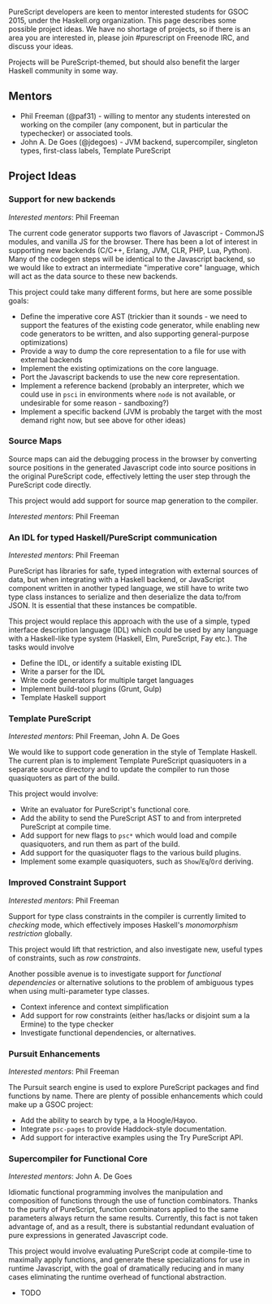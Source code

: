 PureScript developers are keen to mentor interested students for GSOC 2015, under the Haskell.org organization. This page describes some possible project ideas. We have no shortage of projects, so if there is an area you are interested in, please join #purescript on Freenode IRC, and discuss your ideas.

Projects will be PureScript-themed, but should also benefit the larger Haskell community in some way.

## Mentors

- Phil Freeman (@paf31) - willing to mentor any students interested on working on the compiler (any component, but in particular the typechecker) or associated tools.
- John A. De Goes (@jdegoes) - JVM backend, supercompiler, singleton types, first-class labels, Template PureScript

## Project Ideas

### Support for new backends

_Interested mentors_: Phil Freeman

The current code generator supports two flavors of Javascript - CommonJS modules, and vanilla JS for the browser. There has been a lot of interest in supporting new backends (C/C++, Erlang, JVM, CLR, PHP, Lua, Python). Many of the codegen steps will be identical to the Javascript backend, so we would like to extract an intermediate "imperative core" language, which will act as the data source to these new backends.

This project could take many different forms, but here are some possible goals:

- Define the imperative core AST (trickier than it sounds - we need to support the features of the existing code generator, while enabling new code generators to be written, and also supporting general-purpose optimizations)
- Provide a way to dump the core representation to a file for use with external backends
- Implement the existing optimizations on the core language.
- Port the Javascript backends to use the new core representation.
- Implement a reference backend (probably an interpreter, which we could use in `psci` in environments where `node` is not available, or undesirable for some reason - sandboxing?)
- Implement a specific backend (JVM is probably the target with the most demand right now, but see above for other ideas)

### Source Maps

Source maps can aid the debugging process in the browser by converting source positions in the generated Javascript code into source positions in the original PureScript code, effectively letting the user step through the PureScript code directly.

This project would add support for source map generation to the compiler.

_Interested mentors_: Phil Freeman

### An IDL for typed Haskell/PureScript communication

_Interested mentors_: Phil Freeman

PureScript has libraries for safe, typed integration with external sources of data, but when integrating with a Haskell backend, or JavaScript component written in another typed language, we still have to write two type class instances to serialize and then deserialize the data to/from JSON. It is essential that these instances be compatible.

This project would replace this approach with the use of a simple, typed interface description language (IDL) which could be used by any language with a Haskell-like type system (Haskell, Elm, PureScript, Fay etc.). The tasks would involve

- Define the IDL, or identify a suitable existing IDL
- Write a parser for the IDL
- Write code generators for multiple target languages
- Implement build-tool plugins (Grunt, Gulp)
- Template Haskell support

### Template PureScript

_Interested mentors_: Phil Freeman, John A. De Goes

We would like to support code generation in the style of Template Haskell. The current plan is to implement Template PureScript quasiquoters in a separate source directory and to update the compiler to run those quasiquoters as part of the build.

This project would involve:

- Write an evaluator for PureScript's functional core.
- Add the ability to send the PureScript AST to and from interpreted PureScript at compile time.
- Add support for new flags to `psc*` which would load and compile quasiquoters, and run them as part of the build.
- Add support for the quasiquoter flags to the various build plugins.
- Implement some example quasiquoters, such as `Show`/`Eq`/`Ord` deriving.

### Improved Constraint Support

_Interested mentors_: Phil Freeman

Support for type class constraints in the compiler is currently limited to _checking_ mode, which effectively imposes Haskell's _monomorphism restriction_ globally.

This project would lift that restriction, and also investigate new, useful types of constraints, such as _row constraints_.

Another possible avenue is to investigate support for _functional dependencies_ or alternative solutions to the problem of ambiguous types when using multi-parameter type classes.

- Context inference and context simplification
- Add support for row constraints (either has/lacks or disjoint sum a la Ermine) to the type checker
- Investigate functional dependencies, or alternatives.

### Pursuit Enhancements

_Interested mentors_: Phil Freeman

The Pursuit search engine is used to explore PureScript packages and find functions by name. There are plenty of possible enhancements which could make up a GSOC project:

- Add the ability to search by type, a la Hoogle/Hayoo.
- Integrate `psc-pages` to provide Haddock-style documentation.
- Add support for interactive examples using the Try PureScript API.

### Supercompiler for Functional Core

_Interested mentors_: John A. De Goes

Idiomatic functional programming involves the manipulation and composition of functions through the use of function combinators. Thanks to the purity of PureScript, function combinators applied to the same parameters always return the same results. Currently, this fact is not taken advantage of, and as a result, there is substantial redundant evaluation of pure expressions in generated Javascript code.

This project would involve evaluating PureScript code at compile-time to maximally apply functions, and generate these specializations for use in runtime Javascript, with the goal of dramatically reducing and in many cases eliminating the runtime overhead of functional abstraction.

 - TODO